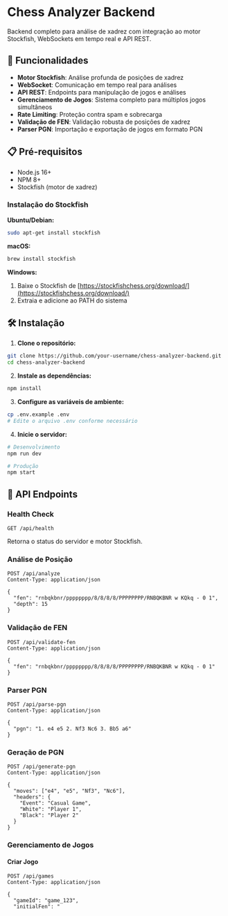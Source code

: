 # Chess Analyzer Backend

Backend completo para análise de xadrez com integração ao motor Stockfish, WebSockets em tempo real e API REST.

## 🚀 Funcionalidades

- **Motor Stockfish**: Análise profunda de posições de xadrez
- **WebSocket**: Comunicação em tempo real para análises
- **API REST**: Endpoints para manipulação de jogos e análises
- **Gerenciamento de Jogos**: Sistema completo para múltiplos jogos simultâneos
- **Rate Limiting**: Proteção contra spam e sobrecarga
- **Validação de FEN**: Validação robusta de posições de xadrez
- **Parser PGN**: Importação e exportação de jogos em formato PGN

## 📋 Pré-requisitos

- Node.js 16+ 
- NPM 8+
- Stockfish (motor de xadrez)

### Instalação do Stockfish

**Ubuntu/Debian:**
```bash
sudo apt-get install stockfish
```

**macOS:**
```bash
brew install stockfish
```

**Windows:**
1. Baixe o Stockfish de [https://stockfishchess.org/download/](https://stockfishchess.org/download/)
2. Extraia e adicione ao PATH do sistema

## 🛠️ Instalação

1. **Clone o repositório:**
```bash
git clone https://github.com/your-username/chess-analyzer-backend.git
cd chess-analyzer-backend
```

2. **Instale as dependências:**
```bash
npm install
```

3. **Configure as variáveis de ambiente:**
```bash
cp .env.example .env
# Edite o arquivo .env conforme necessário
```

4. **Inicie o servidor:**
```bash
# Desenvolvimento
npm run dev

# Produção
npm start
```

## 📡 API Endpoints

### Health Check
```http
GET /api/health
```
Retorna o status do servidor e motor Stockfish.

### Análise de Posição
```http
POST /api/analyze
Content-Type: application/json

{
  "fen": "rnbqkbnr/pppppppp/8/8/8/8/PPPPPPPP/RNBQKBNR w KQkq - 0 1",
  "depth": 15
}
```

### Validação de FEN
```http
POST /api/validate-fen
Content-Type: application/json

{
  "fen": "rnbqkbnr/pppppppp/8/8/8/8/PPPPPPPP/RNBQKBNR w KQkq - 0 1"
}
```

### Parser PGN
```http
POST /api/parse-pgn
Content-Type: application/json

{
  "pgn": "1. e4 e5 2. Nf3 Nc6 3. Bb5 a6"
}
```

### Geração de PGN
```http
POST /api/generate-pgn
Content-Type: application/json

{
  "moves": ["e4", "e5", "Nf3", "Nc6"],
  "headers": {
    "Event": "Casual Game",
    "White": "Player 1",
    "Black": "Player 2"
  }
}
```

### Gerenciamento de Jogos

#### Criar Jogo
```http
POST /api/games
Content-Type: application/json

{
  "gameId": "game_123",
  "initialFen": "